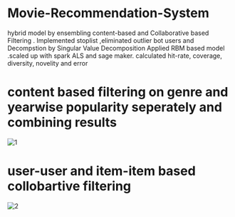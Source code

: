 # Movie-Recommendation-System
 hybrid model by ensembling content-based and Collaborative based Filtering . Implemented stoplist ,eliminated outlier bot users and Decompstion by Singular Value Decomposition Applied RBM based model  .scaled up  with spark ALS and  sage maker. calculated hit-rate, coverage, diversity, novelity and error  


# content based filtering on genre and yearwise popularity seperately and combining results

![1](https://user-images.githubusercontent.com/114779060/219328092-ec51f12f-4300-415a-8f77-6580a74c876f.jpg)

# user-user and item-item based collobartive filtering

![2](https://user-images.githubusercontent.com/114779060/219329088-018efe51-9234-40c0-b6c8-8656d3b550a5.jpg)
